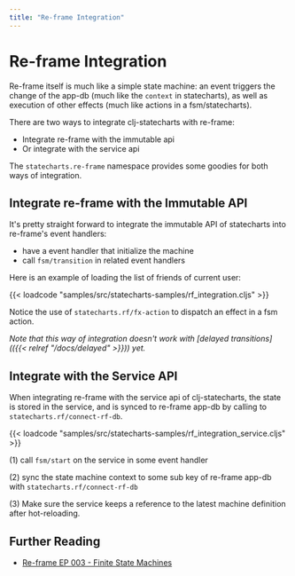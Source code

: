 ```yaml
---
title: "Re-frame Integration"
---
```


# Re-frame Integration

Re-frame itself is much like a simple state machine: an event triggers
the change of the app-db (much like the `context` in statecharts), as
well as execution of other effects (much like actions in a
fsm/statecharts).

There are two ways to integrate clj-statecharts with re-frame:

* Integrate re-frame with the immutable api
* Or integrate with the service api

The `statecharts.re-frame` namespace provides some goodies for
both ways of integration.

## Integrate re-frame with the Immutable API

It's pretty straight forward to integrate the immutable API of
statecharts into re-frame's event handlers:

* have a event handler that initialize the machine
* call `fsm/transition` in related event handlers

Here is an example of loading the list of friends of current user:

{{< loadcode "samples/src/statecharts-samples/rf_integration.cljs" >}}

Notice the use of `statecharts.rf/fx-action` to dispatch an effect in a fsm action.

*Note that this way of integration doesn't work with [delayed transitions](({{< relref "/docs/delayed" >}})) yet.*

## Integrate with the Service API

When integrating re-frame with the service api of clj-statecharts, the
state is stored in the service, and is synced to re-frame app-db by
calling to `statecharts.rf/connect-rf-db`.

{{< loadcode "samples/src/statecharts-samples/rf_integration_service.cljs" >}}

(1) call `fsm/start` on the service in some event handler

(2) sync the state machine context to some sub key of re-frame app-db
with `statecharts.rf/connect-rf-db`

(3) Make sure the service keeps a reference to the latest machine
definition after hot-reloading.

## Further Reading

* [Re-frame EP 003 - Finite State Machines](https://github.com/day8/re-frame/blob/v1.1.0/docs/EPs/005-StateMachines.md)
